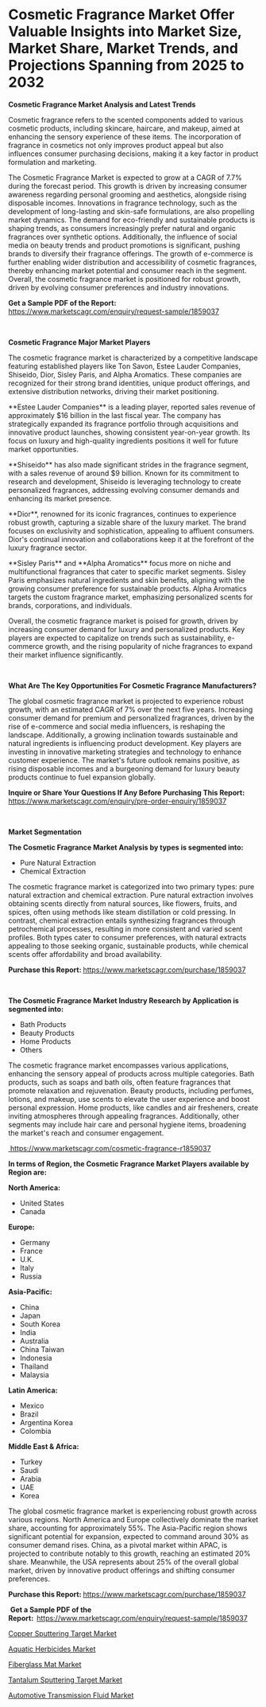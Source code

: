 <p><h1>Cosmetic Fragrance Market Offer Valuable Insights into Market Size, Market Share, Market Trends, and Projections Spanning from 2025 to 2032</h1></p><p><strong>Cosmetic Fragrance Market Analysis and Latest Trends</strong></p>
<p><p>Cosmetic fragrance refers to the scented components added to various cosmetic products, including skincare, haircare, and makeup, aimed at enhancing the sensory experience of these items. The incorporation of fragrance in cosmetics not only improves product appeal but also influences consumer purchasing decisions, making it a key factor in product formulation and marketing.</p><p>The Cosmetic Fragrance Market is expected to grow at a CAGR of 7.7% during the forecast period. This growth is driven by increasing consumer awareness regarding personal grooming and aesthetics, alongside rising disposable incomes. Innovations in fragrance technology, such as the development of long-lasting and skin-safe formulations, are also propelling market dynamics. The demand for eco-friendly and sustainable products is shaping trends, as consumers increasingly prefer natural and organic fragrances over synthetic options. Additionally, the influence of social media on beauty trends and product promotions is significant, pushing brands to diversify their fragrance offerings. The growth of e-commerce is further enabling wider distribution and accessibility of cosmetic fragrances, thereby enhancing market potential and consumer reach in the segment. Overall, the cosmetic fragrance market is positioned for robust growth, driven by evolving consumer preferences and industry innovations.</p></p>
<p><strong>Get a Sample PDF of the Report:&nbsp;</strong> <a href="https://www.marketscagr.com/enquiry/request-sample/1859037?utm_campaign=2106&utm_medium=2&utm_source=Github&utm_content=ia&utm_term=01042025&utm_id=cosmetic-fragrance">https://www.marketscagr.com/enquiry/request-sample/1859037</a></p>
<p>&nbsp;</p>
<p><strong>Cosmetic Fragrance Major Market Players</strong></p>
<p><p>The cosmetic fragrance market is characterized by a competitive landscape featuring established players like Ton Savon, Estee Lauder Companies, Shiseido, Dior, Sisley Paris, and Alpha Aromatics. These companies are recognized for their strong brand identities, unique product offerings, and extensive distribution networks, driving their market positioning.</p><p>**Estee Lauder Companies** is a leading player, reported sales revenue of approximately $16 billion in the last fiscal year. The company has strategically expanded its fragrance portfolio through acquisitions and innovative product launches, showing consistent year-on-year growth. Its focus on luxury and high-quality ingredients positions it well for future market opportunities.</p><p>**Shiseido** has also made significant strides in the fragrance segment, with a sales revenue of around $9 billion. Known for its commitment to research and development, Shiseido is leveraging technology to create personalized fragrances, addressing evolving consumer demands and enhancing its market presence.</p><p>**Dior**, renowned for its iconic fragrances, continues to experience robust growth, capturing a sizable share of the luxury market. The brand focuses on exclusivity and sophistication, appealing to affluent consumers. Dior's continual innovation and collaborations keep it at the forefront of the luxury fragrance sector.</p><p>**Sisley Paris** and **Alpha Aromatics** focus more on niche and multifunctional fragrances that cater to specific market segments. Sisley Paris emphasizes natural ingredients and skin benefits, aligning with the growing consumer preference for sustainable products. Alpha Aromatics targets the custom fragrance market, emphasizing personalized scents for brands, corporations, and individuals.</p><p>Overall, the cosmetic fragrance market is poised for growth, driven by increasing consumer demand for luxury and personalized products. Key players are expected to capitalize on trends such as sustainability, e-commerce growth, and the rising popularity of niche fragrances to expand their market influence significantly.</p></p>
<p>&nbsp;</p>
<p><strong>What Are The Key Opportunities For Cosmetic Fragrance Manufacturers?</strong></p>
<p><p>The global cosmetic fragrance market is projected to experience robust growth, with an estimated CAGR of 7% over the next five years. Increasing consumer demand for premium and personalized fragrances, driven by the rise of e-commerce and social media influencers, is reshaping the landscape. Additionally, a growing inclination towards sustainable and natural ingredients is influencing product development. Key players are investing in innovative marketing strategies and technology to enhance customer experience. The market's future outlook remains positive, as rising disposable incomes and a burgeoning demand for luxury beauty products continue to fuel expansion globally.</p></p>
<p><strong>Inquire or Share Your Questions If Any Before Purchasing This Report:</strong> <a href="https://www.marketscagr.com/enquiry/pre-order-enquiry/1859037?utm_campaign=2106&utm_medium=2&utm_source=Github&utm_content=ia&utm_term=01042025&utm_id=cosmetic-fragrance">https://www.marketscagr.com/enquiry/pre-order-enquiry/1859037</a></p>
<p>&nbsp;</p>
<p><strong>Market Segmentation</strong></p>
<p><strong>The Cosmetic Fragrance Market Analysis by types is segmented into:</strong></p>
<p><ul><li>Pure Natural Extraction</li><li>Chemical Extraction</li></ul></p>
<p><p>The cosmetic fragrance market is categorized into two primary types: pure natural extraction and chemical extraction. Pure natural extraction involves obtaining scents directly from natural sources, like flowers, fruits, and spices, often using methods like steam distillation or cold pressing. In contrast, chemical extraction entails synthesizing fragrances through petrochemical processes, resulting in more consistent and varied scent profiles. Both types cater to consumer preferences, with natural extracts appealing to those seeking organic, sustainable products, while chemical scents offer affordability and broad availability.</p></p>
<p><strong>Purchase this Report:&nbsp;</strong><a href="https://www.marketscagr.com/purchase/1859037?utm_campaign=2106&utm_medium=2&utm_source=Github&utm_content=ia&utm_term=01042025&utm_id=cosmetic-fragrance">https://www.marketscagr.com/purchase/1859037</a></p>
<p>&nbsp;</p>
<p><strong>The Cosmetic Fragrance Market Industry Research by Application is segmented into:</strong></p>
<p><ul><li>Bath Products</li><li>Beauty Products</li><li>Home Products</li><li>Others</li></ul></p>
<p><p>The cosmetic fragrance market encompasses various applications, enhancing the sensory appeal of products across multiple categories. Bath products, such as soaps and bath oils, often feature fragrances that promote relaxation and rejuvenation. Beauty products, including perfumes, lotions, and makeup, use scents to elevate the user experience and boost personal expression. Home products, like candles and air fresheners, create inviting atmospheres through appealing fragrances. Additionally, other segments may include hair care and personal hygiene items, broadening the market's reach and consumer engagement.</p></p>
<p><a href="https://www.marketscagr.com/cosmetic-fragrance-r1859037?utm_campaign=2106&utm_medium=2&utm_source=Github&utm_content=ia&utm_term=01042025&utm_id=cosmetic-fragrance">&nbsp;https://www.marketscagr.com/cosmetic-fragrance-r1859037</a></p>
<p><strong>In terms of Region, the Cosmetic Fragrance Market Players available by Region are:</strong></p>
<p>
    <p> <strong> North America: </strong>
        <ul>
            <li>United States</li>
            <li>Canada</li>
        </ul>
        </p> 
    <p> <strong> Europe: </strong>
        <ul>
            <li>Germany</li>
            <li>France</li>
            <li>U.K.</li>
            <li>Italy</li>
            <li>Russia</li>
        </ul>
        </p> 
    <p> <strong> Asia-Pacific: </strong>
        <ul>
            <li>China</li>
            <li>Japan</li>
            <li>South Korea</li>
            <li>India</li>
            <li>Australia</li>
            <li>China Taiwan</li>
            <li>Indonesia</li>
            <li>Thailand</li>
            <li>Malaysia</li>
        </ul>
        </p> 
    <p> <strong> Latin America: </strong>
        <ul>
            <li>Mexico</li>
            <li>Brazil</li>
            <li>Argentina Korea</li>
            <li>Colombia</li>
        </ul>
        </p> 
    <p> <strong> Middle East & Africa: </strong>
        <ul>
            <li>Turkey</li>
            <li>Saudi</li>
            <li>Arabia</li>
            <li>UAE</li>
            <li>Korea</li>
        </ul>
    </p>
    </p>
<p><p>The global cosmetic fragrance market is experiencing robust growth across various regions. North America and Europe collectively dominate the market share, accounting for approximately 55%. The Asia-Pacific region shows significant potential for expansion, expected to command around 30% as consumer demand rises. China, as a pivotal market within APAC, is projected to contribute notably to this growth, reaching an estimated 20% share. Meanwhile, the USA represents about 25% of the overall global market, driven by innovative product offerings and shifting consumer preferences.</p></p>
<p><strong>Purchase this Report: </strong><a href="https://www.marketscagr.com/purchase/1859037?utm_campaign=2106&utm_medium=2&utm_source=Github&utm_content=ia&utm_term=01042025&utm_id=cosmetic-fragrance">https://www.marketscagr.com/purchase/1859037</a></p>
<p>&nbsp;<strong>Get a Sample PDF of the Report:&nbsp;&nbsp;</strong><a href="https://www.marketscagr.com/enquiry/request-sample/1859037?utm_campaign=2106&utm_medium=2&utm_source=Github&utm_content=ia&utm_term=01042025&utm_id=cosmetic-fragrance">https://www.marketscagr.com/enquiry/request-sample/1859037</a></p>
<p><strong></strong></p>
<p><p><a href="https://github.com/kreilkoffas4/Market-Research-Report-List-1/blob/main/copper-sputtering-target-market.md?utm_campaign=2106&utm_medium=2&utm_source=Github&utm_content=ia&utm_term=01042025&utm_id=cosmetic-fragrance">Copper Sputtering Target Market</a></p><p><a href="https://github.com/duerknikko44/Market-Research-Report-List-1/blob/main/aquatic-herbicides-market.md?utm_campaign=2106&utm_medium=2&utm_source=Github&utm_content=ia&utm_term=01042025&utm_id=cosmetic-fragrance">Aquatic Herbicides Market</a></p><p><a href="https://github.com/YashRP12/Market-Research-Report-List-7/blob/main/fiberglass-mat-market.md?utm_campaign=2106&utm_medium=2&utm_source=Github&utm_content=ia&utm_term=01042025&utm_id=cosmetic-fragrance">Fiberglass Mat Market</a></p><p><a href="https://github.com/darouthiamnl/Market-Research-Report-List-1/blob/main/tantalum-sputtering-target-market.md?utm_campaign=2106&utm_medium=2&utm_source=Github&utm_content=ia&utm_term=01042025&utm_id=cosmetic-fragrance">Tantalum Sputtering Target Market</a></p><p><a href="https://github.com/poskaturovtl/Market-Research-Report-List-1/blob/main/automotive-transmission-fluid-market.md?utm_campaign=2106&utm_medium=2&utm_source=Github&utm_content=ia&utm_term=01042025&utm_id=cosmetic-fragrance">Automotive Transmission Fluid Market</a></p></p>